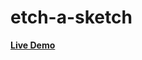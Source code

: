 # etch-a-sketch

<a href ="https://mohamed200111.github.io/etch-a-sketch/"> <strong> Live Demo</strong> </a>  

